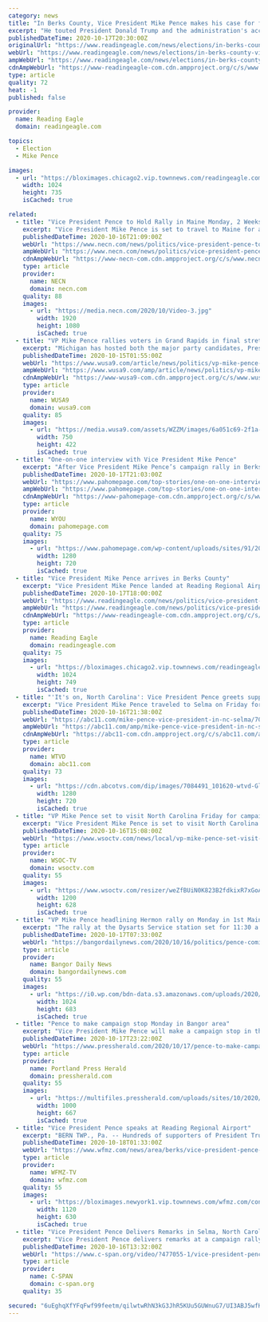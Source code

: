 ```yaml
---
category: news
title: "In Berks County, Vice President Mike Pence makes his case for four more years"
excerpt: "He touted President Donald Trump and the administration's accomplishments: \"That's what leadership looks like.\""
publishedDateTime: 2020-10-17T20:30:00Z
originalUrl: "https://www.readingeagle.com/news/elections/in-berks-county-vice-president-mike-pence-makes-his-case-for-four-more-years/article_0b8ff1b8-10ae-11eb-82d7-5b288c979e35.html"
webUrl: "https://www.readingeagle.com/news/elections/in-berks-county-vice-president-mike-pence-makes-his-case-for-four-more-years/article_0b8ff1b8-10ae-11eb-82d7-5b288c979e35.html"
ampWebUrl: "https://www.readingeagle.com/news/elections/in-berks-county-vice-president-mike-pence-makes-his-case-for-four-more-years/article_0b8ff1b8-10ae-11eb-82d7-5b288c979e35.amp.html"
cdnAmpWebUrl: "https://www-readingeagle-com.cdn.ampproject.org/c/s/www.readingeagle.com/news/elections/in-berks-county-vice-president-mike-pence-makes-his-case-for-four-more-years/article_0b8ff1b8-10ae-11eb-82d7-5b288c979e35.amp.html"
type: article
quality: 72
heat: -1
published: false

provider:
  name: Reading Eagle
  domain: readingeagle.com

topics:
  - Election
  - Mike Pence

images:
  - url: "https://bloximages.chicago2.vip.townnews.com/readingeagle.com/content/tncms/assets/v3/editorial/7/63/763bd77c-10b6-11eb-af0d-8bac2b708d58/5f8b527dd74a7.image.jpg?resize=1024%2C735"
    width: 1024
    height: 735
    isCached: true

related:
  - title: "Vice President Pence to Hold Rally in Maine Monday, 2 Weeks Before Election"
    excerpt: "Vice President Mike Pence is set to travel to Maine for a “Make America Great Again” rally next week, in the final stretch of the 2020 presidential campaign. The Trump campaign announced Friday that Pence would be hosting a rally in Hermon at 11:30 a."
    publishedDateTime: 2020-10-16T21:09:00Z
    webUrl: "https://www.necn.com/news/politics/vice-president-pence-to-hold-rally-in-maine-monday-2-weeks-before-election/2336253/"
    ampWebUrl: "https://www.necn.com/news/politics/vice-president-pence-to-hold-rally-in-maine-monday-2-weeks-before-election/2336253/?amp"
    cdnAmpWebUrl: "https://www-necn-com.cdn.ampproject.org/c/s/www.necn.com/news/politics/vice-president-pence-to-hold-rally-in-maine-monday-2-weeks-before-election/2336253/?amp"
    type: article
    provider:
      name: NECN
      domain: necn.com
    quality: 88
    images:
      - url: "https://media.necn.com/2020/10/Video-3.jpg"
        width: 1920
        height: 1080
        isCached: true
  - title: "VP Mike Pence rallies voters in Grand Rapids in final stretch before the election"
    excerpt: "Michigan has hosted both the major party candidates, President Donald Trump and Joe Biden, as well as others connected to their campaigns in recent weeks."
    publishedDateTime: 2020-10-15T01:55:00Z
    webUrl: "https://www.wusa9.com/article/news/politics/vp-mike-pence-rallies-voters-in-grand-rapids-in-final-stretch-before-the-election/69-e115fb74-34b3-4e88-832e-b0563a3a3edd"
    ampWebUrl: "https://www.wusa9.com/amp/article/news/politics/vp-mike-pence-rallies-voters-in-grand-rapids-in-final-stretch-before-the-election/69-e115fb74-34b3-4e88-832e-b0563a3a3edd"
    cdnAmpWebUrl: "https://www-wusa9-com.cdn.ampproject.org/c/s/www.wusa9.com/amp/article/news/politics/vp-mike-pence-rallies-voters-in-grand-rapids-in-final-stretch-before-the-election/69-e115fb74-34b3-4e88-832e-b0563a3a3edd"
    type: article
    provider:
      name: WUSA9
      domain: wusa9.com
    quality: 85
    images:
      - url: "https://media.wusa9.com/assets/WZZM/images/6a051c69-2f1a-4994-aa31-292d17bab10f/6a051c69-2f1a-4994-aa31-292d17bab10f_750x422.jpg"
        width: 750
        height: 422
        isCached: true
  - title: "One-on-one interview with Vice President Mike Pence"
    excerpt: "After Vice President Mike Pence’s campaign rally in Berks County on Saturday, Eyewitness News spoke one-on-one with the Vice President. The"
    publishedDateTime: 2020-10-17T21:03:00Z
    webUrl: "https://www.pahomepage.com/top-stories/one-on-one-interview-with-vice-president-mike-pence/"
    ampWebUrl: "https://www.pahomepage.com/top-stories/one-on-one-interview-with-vice-president-mike-pence/amp/"
    cdnAmpWebUrl: "https://www-pahomepage-com.cdn.ampproject.org/c/s/www.pahomepage.com/top-stories/one-on-one-interview-with-vice-president-mike-pence/amp/"
    type: article
    provider:
      name: WYOU
      domain: pahomepage.com
    quality: 75
    images:
      - url: "https://www.pahomepage.com/wp-content/uploads/sites/91/2020/10/vlcsnap-2020-10-17-16h53m31s475.png?w=1280"
        width: 1280
        height: 720
        isCached: true
  - title: "Vice President Mike Pence arrives in Berks County"
    excerpt: "Vice President Mike Pence landed at Reading Regional Airport about 1 p.m. and has been speaking to a crowd of about 1,000 supporters. Pence was still on the ground conducting interviews at 2:30 p.m. and it was unclear when he would be setting off for his next stop."
    publishedDateTime: 2020-10-17T18:00:00Z
    webUrl: "https://www.readingeagle.com/news/politics/vice-president-mike-pence-arrives-in-berks-county/article_d563be00-10a1-11eb-ab78-0b3976afd5ed.html"
    ampWebUrl: "https://www.readingeagle.com/news/politics/vice-president-mike-pence-arrives-in-berks-county/article_d563be00-10a1-11eb-ab78-0b3976afd5ed.amp.html"
    cdnAmpWebUrl: "https://www-readingeagle-com.cdn.ampproject.org/c/s/www.readingeagle.com/news/politics/vice-president-mike-pence-arrives-in-berks-county/article_d563be00-10a1-11eb-ab78-0b3976afd5ed.amp.html"
    type: article
    provider:
      name: Reading Eagle
      domain: readingeagle.com
    quality: 75
    images:
      - url: "https://bloximages.chicago2.vip.townnews.com/readingeagle.com/content/tncms/assets/v3/editorial/2/f1/2f1eaf86-10a2-11eb-9cee-2706909b2f7a/5f8b30c8048eb.image.jpg?resize=1024%2C749"
        width: 1024
        height: 749
        isCached: true
  - title: "'It's on, North Carolina': Vice President Pence greets supporters in Selma"
    excerpt: "Vice President Mike Pence traveled to Selma on Friday for a \"Make America Great Again\" event at The Farm at 95. Supporters were lined up well before the 2:30 p.m. event. \"I'm here for one reason and one reason only,"
    publishedDateTime: 2020-10-16T21:38:00Z
    webUrl: "https://abc11.com/mike-pence-vice-president-in-nc-selma/7078972/"
    ampWebUrl: "https://abc11.com/amp/mike-pence-vice-president-in-nc-selma/7078972/"
    cdnAmpWebUrl: "https://abc11-com.cdn.ampproject.org/c/s/abc11.com/amp/mike-pence-vice-president-in-nc-selma/7078972/"
    type: article
    provider:
      name: WTVD
      domain: abc11.com
    quality: 73
    images:
      - url: "https://cdn.abcotvs.com/dip/images/7084491_101620-wtvd-Gloria-5pm-Pence-in-Selma-vid.jpg"
        width: 1280
        height: 720
        isCached: true
  - title: "VP Mike Pence set to visit North Carolina Friday for campaign event"
    excerpt: "Vice President Mike Pence is set to visit North Carolina on Friday for another campaign event, WTVD reported. The event will be held at The Farm at 95 in Selma at 1:30 p.m., but doors will open at 11:30 a."
    publishedDateTime: 2020-10-16T15:08:00Z
    webUrl: "https://www.wsoctv.com/news/local/vp-mike-pence-set-visit-north-carolina-friday-campaign-event/KPCAU2WYX5F3BDFJGBHBWM3U54/"
    type: article
    provider:
      name: WSOC-TV
      domain: wsoctv.com
    quality: 55
    images:
      - url: "https://www.wsoctv.com/resizer/weZfBUiN0K823B2fdkixR7xGoAQ=/1200x628/cloudfront-us-east-1.images.arcpublishing.com/cmg/23PKWX22FQ5XKKKYT7SOUCDWB4.jpg"
        width: 1200
        height: 628
        isCached: true
  - title: "VP Mike Pence headlining Hermon rally on Monday in 1st Maine visit"
    excerpt: "The rally at the Dysarts Service station set for 11:30 a.m. is among at least two stops Pence will make on Monday."
    publishedDateTime: 2020-10-17T07:33:00Z
    webUrl: "https://bangordailynews.com/2020/10/16/politics/pence-coming-to-maine-on-monday/"
    type: article
    provider:
      name: Bangor Daily News
      domain: bangordailynews.com
    quality: 55
    images:
      - url: "https://i0.wp.com/bdn-data.s3.amazonaws.com/uploads/2020/10/Election-2020-Pence-2.jpg?fit=1024%2C683&#038;ssl=1"
        width: 1024
        height: 683
        isCached: true
  - title: "Pence to make campaign stop Monday in Bangor area"
    excerpt: "Vice President Mike Pence will make a campaign stop in the Bangor-area town of Hermon on Monday. The former Indiana governor will appear at Dysart’s Service at 11:30 a.m. Doors will open at 9:30 a.m."
    publishedDateTime: 2020-10-17T23:22:00Z
    webUrl: "https://www.pressherald.com/2020/10/17/pence-to-make-campaign-stop-in-maine/"
    type: article
    provider:
      name: Portland Press Herald
      domain: pressherald.com
    quality: 55
    images:
      - url: "https://multifiles.pressherald.com/uploads/sites/10/2020/10/Election_2020_Debate_75357.jpg"
        width: 1000
        height: 667
        isCached: true
  - title: "Vice President Pence speaks at Reading Regional Airport"
    excerpt: "BERN TWP., Pa. -- Hundreds of supporters of President Trump gathered at Reading Regional Airport Saturday to hear from Vice President Mike Pence. It's the first time a sitting Vice President has come to Berks County since 2002 when Dick Cheney visited ..."
    publishedDateTime: 2020-10-18T01:33:00Z
    webUrl: "https://www.wfmz.com/news/area/berks/vice-president-pence-speaks-at-reading-regional-airport/article_4248b3da-10d5-11eb-81d7-7f604f967283.html"
    type: article
    provider:
      name: WFMZ-TV
      domain: wfmz.com
    quality: 55
    images:
      - url: "https://bloximages.newyork1.vip.townnews.com/wfmz.com/content/tncms/assets/v3/editorial/1/97/197d2af2-3955-57f9-a37e-d506b801d511/5f8b945d9b476.image.jpg?resize=1120%2C630"
        width: 1120
        height: 630
        isCached: true
  - title: "Vice President Pence Delivers Remarks in Selma, North Carolina"
    excerpt: "Vice President Pence delivers remarks at a campaign rally in Selma, North Carolina. President Trump delivered remarks at a campaign rally in Greenville, NC, less than three weeks before Election Day and on the first"
    publishedDateTime: 2020-10-16T13:32:00Z
    webUrl: "https://www.c-span.org/video/?477055-1/vice-president-pence-delivers-remarks-selma-north-carolina"
    type: article
    provider:
      name: C-SPAN
      domain: c-span.org
    quality: 35

secured: "6uEghqXfYFqFwf99feetm/qilwtwRhN3kG3JhR5KUu5GUWnuG7/UI3ABJ5wfH6d8ml8OPqXJTy/ozMvSz6dIBew727T1jAh81e7PggjYGIFQsQsWQ6NUNePJ2SVmKdaJtsfIIaW3Qj1jhM22HwcYWgtyJG9tOKpyrO20kSC/NaZR8QtcE8NIzNJ32FdrtxdCFGnHS8NzFJyFQ/j8CYZm6k5BlQyuy/HigyuRCiivhVBDoyUBuWkDURpgzZmIKWHleKPZnRugAWnzbpgpjsYdFpD3JGp26AOJuRkDkyHcK/+2JZtLG/2tzWUQ7YlCjSEFMCUGSiSMi0DQY80TbQdzcg1kS6mfFOgkb/htTwaOe28=;zb88/yExU3PbrxCVJtJjzw=="
---
```


